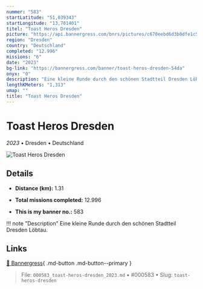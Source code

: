 ```yaml
---
nummer: "583"
startLatitude: "51,039343"
startLongitude: "13,701401"
titel: "Toast Heros Dresden"
picture: "https://api.bannergress.com/bnrs/pictures/c670eebd6d3b0dfe1c5deeddc0ae1302"
region: "Dresden"
country: "Deutschland"
completed: "12.996"
missions: "6"
date: "2023"
bg-link: "https://bannergress.com/banner/toast-heros-dresden-54da"
onyx: "0"
description: "Eine kleine Runde durch den schönen Stadtteil Dresden Löbtau."
lengthKMeters: "1,313"
umap: ""
title: "Toast Heros Dresden"
---
```

# Toast Heros Dresden

*2023* • Dresden • Deutschland

![Toast Heros Dresden](https://api.bannergress.com/bnrs/pictures/c670eebd6d3b0dfe1c5deeddc0ae1302)

## Details
- **Distance (km):** 1.31

- **Total missions completed:** 12.996
- **This is my banner no.:** 583


!!! note "Description"
    Eine kleine Runde durch den schönen Stadtteil Dresden Löbtau.



## Links
[🔗 Bannergress](https://bannergress.com/banner/toast-heros-dresden-54da){ .md-button .md-button--primary }



> File: `000583_toast-heros-dresden_2023.md` • #000583 • Slug: `toast-heros-dresden`
